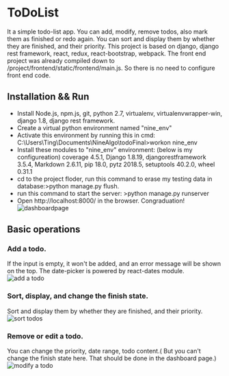 # ToDoList
It a simple todo-list app. You can add, modify, remove todos, also mark them as finished or redo again. You can sort and display them by whether they are finished, and their priority.
This project is based on django, django rest framework, react, redux, react-bootstrap, webpack.
The front end project was already compiled down to /project/frontend/static/frontend/main.js. So there is no need to configure front end code.

## Installation && Run
* Install Node.js, npm.js, git, python 2.7, virtualenv, virtualenvwrapper-win, django 1.8, django rest framework.
* Create a virtual python environment named "nine_env"
* Activate this environment by running this in cmd: C:\Users\Ting\Documents\NineAlgo\todoFinal>workon nine_env
* Install these modules to "nine_env" environment: (below is my configureation)
coverage            4.5.1,
Django              1.8.19,
djangorestframework 3.5.4,
Markdown            2.6.11,
pip                 18.0,
pytz                2018.5,
setuptools          40.2.0,
wheel               0.31.1
* cd to the project floder, run this command to erase my testing data in database:>python manage.py flush.
* run this command to start the server: >python manage.py runserver
* Open http://localhost:8000/ in the browser. Congraduation!
![dashboardpage](https://cl.ly/9e52c68a764b/Image%202018-09-17%20at%208.59.59%20AM.png)

## Basic operations
### Add a todo. 
If the input is empty, it won't be added, and an error message will be shown on the top. The date-picker is powered by react-dates module.
![add a todo](https://cl.ly/588035082805/Screen%20Recording%202018-09-17%20at%2009.11.07.03%20AM.gif)

### Sort, display, and change the finish state. 
Sort and display them by whether they are finished, and their priority.
![sort todos](https://cl.ly/808586ab06b0/Screen%20Recording%202018-09-17%20at%2009.12.02.26%20AM.gif)


### Remove or edit a todo.
You can change the priority, date range, todo content.( But you can't change the finish state here. That should be done in the dashboard page.)
![modify a todo](https://cl.ly/e8e63f828bfd/Screen%20Recording%202018-09-17%20at%2009.12.50.46%20AM.gif)
